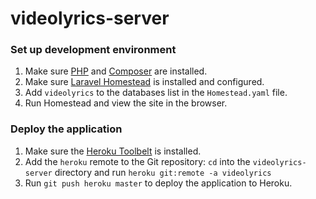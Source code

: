 videolyrics-server
==================

### Set up development environment
1. Make sure [PHP](http://php.net) and [Composer](https://getcomposer.org) are installed.
2. Make sure [Laravel Homestead](http://laravel.com/docs/homestead) is installed and configured.
3. Add `videolyrics` to the databases list in the `Homestead.yaml` file.
4. Run Homestead and view the site in the browser.

### Deploy the application
1. Make sure the [Heroku Toolbelt](https://toolbelt.heroku.com) is installed.
2. Add the `heroku` remote to the Git repository: `cd` into the `videolyrics-server` directory and run `heroku git:remote -a videolyrics`
3. Run `git push heroku master` to deploy the application to Heroku.
